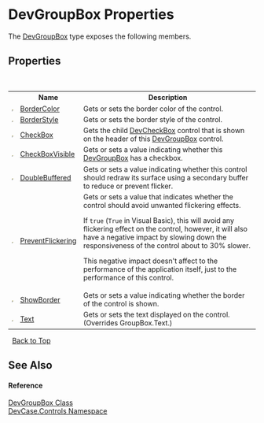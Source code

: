 # DevGroupBox Properties
 

The <a href="T_DevCase_Controls_DevGroupBox">DevGroupBox</a> type exposes the following members.


## Properties
&nbsp;<table><tr><th></th><th>Name</th><th>Description</th></tr><tr><td>![Public property](media/pubproperty.gif "Public property")</td><td><a href="P_DevCase_Controls_DevGroupBox_BorderColor">BorderColor</a></td><td>
Gets or sets the border color of the control.</td></tr><tr><td>![Public property](media/pubproperty.gif "Public property")</td><td><a href="P_DevCase_Controls_DevGroupBox_BorderStyle">BorderStyle</a></td><td>
Gets or sets the border style of the control.</td></tr><tr><td>![Public property](media/pubproperty.gif "Public property")</td><td><a href="P_DevCase_Controls_DevGroupBox_CheckBox">CheckBox</a></td><td>
Gets the child <a href="T_DevCase_Controls_DevCheckBox">DevCheckBox</a> control that is shown on the header of this <a href="T_DevCase_Controls_DevGroupBox">DevGroupBox</a> control.</td></tr><tr><td>![Public property](media/pubproperty.gif "Public property")</td><td><a href="P_DevCase_Controls_DevGroupBox_CheckBoxVisible">CheckBoxVisible</a></td><td>
Gets or sets a value indicating whether this <a href="T_DevCase_Controls_DevGroupBox">DevGroupBox</a> has a checkbox.</td></tr><tr><td>![Public property](media/pubproperty.gif "Public property")</td><td><a href="P_DevCase_Controls_DevGroupBox_DoubleBuffered">DoubleBuffered</a></td><td>
Gets or sets a value indicating whether this control should redraw its surface using a secondary buffer to reduce or prevent flicker.</td></tr><tr><td>![Public property](media/pubproperty.gif "Public property")</td><td><a href="P_DevCase_Controls_DevGroupBox_PreventFlickering">PreventFlickering</a></td><td>
Gets or sets a value that indicates whether the control should avoid unwanted flickering effects. 

 If `true` (`True` in Visual Basic), this will avoid any flickering effect on the control, however, it will also have a negative impact by slowing down the responsiveness of the control about to 30% slower. 

 This negative impact doesn't affect to the performance of the application itself, just to the performance of this control.</td></tr><tr><td>![Public property](media/pubproperty.gif "Public property")</td><td><a href="P_DevCase_Controls_DevGroupBox_ShowBorder">ShowBorder</a></td><td>
Gets or sets a value indicating whether the border of the control is shown.</td></tr><tr><td>![Public property](media/pubproperty.gif "Public property")</td><td><a href="P_DevCase_Controls_DevGroupBox_Text">Text</a></td><td>
Gets or sets the text displayed on the control.
 (Overrides GroupBox.Text.)</td></tr></table>&nbsp;
<a href="#devgroupbox-properties">Back to Top</a>

## See Also


#### Reference
<a href="T_DevCase_Controls_DevGroupBox">DevGroupBox Class</a><br /><a href="N_DevCase_Controls">DevCase.Controls Namespace</a><br />
